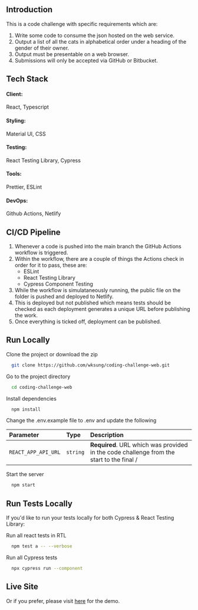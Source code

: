 ## Introduction

This is a code challenge with specific requirements which are:
 
1. Write some code to consume the json hosted on the web service.
2. Output a list of all the cats in alphabetical order under a heading of the gender of their owner.
3. Output must be presentable on a web browser.
4. Submissions will only be accepted via GitHub or Bitbucket.

## Tech Stack

#### Client:
React, Typescript

#### Styling:
Material UI, CSS

#### Testing:
React Testing Library, Cypress

#### Tools:
Prettier, ESLint

#### DevOps:
Github Actions, Netlify

## CI/CD Pipeline

1. Whenever a code is pushed into the main branch the GitHub Actions workflow is triggered.
2. Within the workflow, there are a couple of things the Actions check in order for it to pass, these are:
   - ESLint
   - React Testing Library
   - Cypress Component Testing
3. While the workflow is simulataneously running, the public file on the folder is pushed and deployed to Netlify.
4. This is deployed but not published which means tests should be checked as each deployment generates a unique URL before publishing the work.
5. Once everything is ticked off, deployment can be published.

## Run Locally

Clone the project or download the zip

```bash
  git clone https://github.com/wksung/coding-challenge-web.git
```

Go to the project directory

```bash
  cd coding-challenge-web
```

Install dependencies

```bash
  npm install
```

Change the .env.example file to .env and update the following

| Parameter | Type     | Description                |
| :-------- | :------- | :------------------------- |
| `REACT_APP_API_URL` | `string` | **Required**. URL which was provided in the code challenge from the start to the final / |

Start the server

```bash
  npm start
```

## Run Tests Locally

If you'd like to run your tests locally for both Cypress & React Testing Library:

Run all react tests in RTL

```bash
  npm test a -- --verbose
```

Run all Cypress tests

```bash
  npx cypress run --component
```

## Live Site

Or if you prefer, please visit [here](https://code-challenge-web-29112024.netlify.app) for the demo.